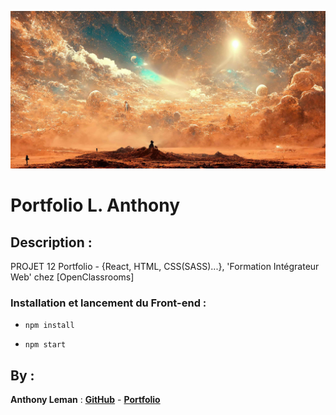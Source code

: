 ![ArgentBank](/public/images/header-background.jpg)

# Portfolio L. Anthony

## Description :

PROJET 12 Portfolio - {React, HTML, CSS(SASS)...}, 'Formation Intégrateur Web' chez [OpenClassrooms]

### Installation et lancement du Front-end :

-   `npm install`

-   `npm start`
   
## By :

**Anthony Leman** : [**GitHub**](https://github.com/LmAnthony) - [**Portfolio**]( https://lmanthony.github.io/Portfolio-LmAnthony/ )
